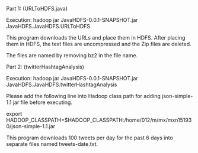 Part 1: (URLToHDFS.java)

Execution: hadoop jar JavaHDFS-0.0.1-SNAPSHOT.jar JavaHDFS.JavaHDFS.URLToHDFS

This program downloads the URLs and place them in HDFS. After placing them in HDFS, the text files are uncompressed and the Zip files are deleted.

The files are named by removing bz2 in the file name.

Part 2: (twitterHashtagAnalysis)

Execution: hadoop jar JavaHDFS-0.0.1-SNAPSHOT.jar JavaHDFS.JavaHDFS.twitterHashtagAnalysis

Please add the following line into Hadoop class path for adding json-simple-1.1 jar file before executing.

export HADOOP_CLASSPATH=$HADOOP_CLASSPATH:/home/012/m/mx/mxn151930/json-simple-1.1.jar

This program downloads 100 tweets per day for the past 6 days into separate files named tweets-date.txt.
